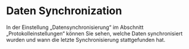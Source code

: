 # Daten Synchronization

In der Einstellung „Datensynchronisierung“ im Abschnitt „Protokolleinstellungen“ können Sie sehen, welche Daten synchronisiert wurden und wann die letzte Synchronisierung stattgefunden hat.
